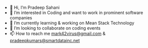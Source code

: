 - 👋 Hi, I’m Pradeep Sahani
- 👀 I’m interested in Coding and want to work in prominent software companies
- 🌱 I’m currently learning & working on Mean Stack Technology
- 💞️ I’m looking to collaborate on coding events
- 📫 How to reach me mark42virus@gmail.com & pradeepkumars@smartdatainc.net

<!---
pradeepkumars-sdn/pradeepkumars-sdn is a ✨ special ✨ repository because its `README.md` (this file) appears on your GitHub profile.
You can click the Preview link to take a look at your changes.
--->

